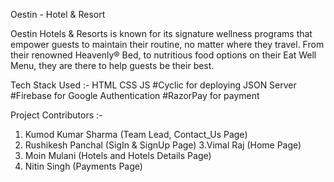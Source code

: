 Oestin - Hotel & Resort

Oestin Hotels & Resorts is known for its signature wellness programs that empower guests to maintain their routine, no matter where they travel. From their renowned Heavenly® Bed, to nutritious food options on their Eat Well Menu, they are there to help guests be their best.


Tech Stack Used :- 
    HTML
    CSS
    JS
#Cyclic for deploying JSON Server
#Firebase for Google Authentication
#RazorPay for payment


Project Contributors :-
1. Kumod Kumar Sharma (Team Lead, Contact_Us Page)
2. Rushikesh Panchal (SigIn & SignUp Page)
3.Vimal Raj (Home Page)
4. Moin Mulani (Hotels and Hotels Details Page)
5. Nitin Singh (Payments Page)





